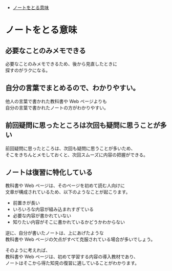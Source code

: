 - [ノートをとる意味](#ノートをとる意味)


# ノートをとる意味

## 必要なことのみメモできる

必要なことのみメモできるため、後から見直したときに  
探すのがラクになる。


## 自分の言葉でまとめるので、わかりやすい。

他人の言葉で書かれた教科書や Web ページよりも  
自分の言葉で書かれたノートの方がわかりやすい。


## 前回疑問に思ったところは次回も疑問に思うことが多い

前回疑問に思ったところは、次回も疑問に思うことが多いため、  
そこをきちんとメモしておくと、次回スムーズに内容の把握ができる。


## ノートは復習に特化している

教科書や Web ページは、そのページを初めて読む人向けに  
文章が構成されているため、以下のようなことが起こります。

- 前置きが長い
- いろいろな内容が組み込まれすぎている
- 必要な内容が書かれていない
- 知りたい内容がそこに書かれているかどうかわからない

逆に、自分が書いたノートは、上にあげたような  
教科書や Web ページの欠点がすべて克服されている場合が多いでしょう。

そのように考えれば、  
教科書や Web ページは、初めて学習する内容の導入教材であり、  
ノートはそこから得た知見の復習に適していることがわかります。






